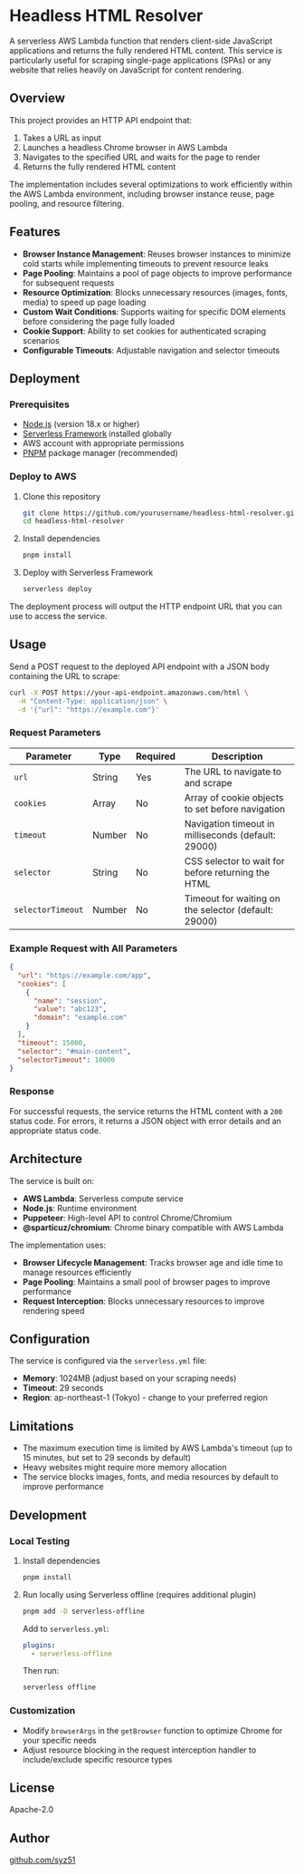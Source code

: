 # Headless HTML Resolver

A serverless AWS Lambda function that renders client-side JavaScript applications and returns the fully rendered HTML content. This service is particularly useful for scraping single-page applications (SPAs) or any website that relies heavily on JavaScript for content rendering.

## Overview

This project provides an HTTP API endpoint that:

1. Takes a URL as input
2. Launches a headless Chrome browser in AWS Lambda
3. Navigates to the specified URL and waits for the page to render
4. Returns the fully rendered HTML content

The implementation includes several optimizations to work efficiently within the AWS Lambda environment, including browser instance reuse, page pooling, and resource filtering.

## Features

- **Browser Instance Management**: Reuses browser instances to minimize cold starts while implementing timeouts to prevent resource leaks
- **Page Pooling**: Maintains a pool of page objects to improve performance for subsequent requests
- **Resource Optimization**: Blocks unnecessary resources (images, fonts, media) to speed up page loading
- **Custom Wait Conditions**: Supports waiting for specific DOM elements before considering the page fully loaded
- **Cookie Support**: Ability to set cookies for authenticated scraping scenarios
- **Configurable Timeouts**: Adjustable navigation and selector timeouts

## Deployment

### Prerequisites

- [Node.js](https://nodejs.org/) (version 18.x or higher)
- [Serverless Framework](https://www.serverless.com/) installed globally
- AWS account with appropriate permissions
- [PNPM](https://pnpm.io/) package manager (recommended)

### Deploy to AWS

1. Clone this repository

   ```bash
   git clone https://github.com/yourusername/headless-html-resolver.git
   cd headless-html-resolver
   ```

2. Install dependencies

   ```bash
   pnpm install
   ```

3. Deploy with Serverless Framework

   ```bash
   serverless deploy
   ```

The deployment process will output the HTTP endpoint URL that you can use to access the service.

## Usage

Send a POST request to the deployed API endpoint with a JSON body containing the URL to scrape:

```bash
curl -X POST https://your-api-endpoint.amazonaws.com/html \
  -H "Content-Type: application/json" \
  -d '{"url": "https://example.com"}'
```

### Request Parameters

| Parameter         | Type   | Required | Description                                          |
| ----------------- | ------ | -------- | ---------------------------------------------------- |
| `url`             | String | Yes      | The URL to navigate to and scrape                    |
| `cookies`         | Array  | No       | Array of cookie objects to set before navigation     |
| `timeout`         | Number | No       | Navigation timeout in milliseconds (default: 29000)  |
| `selector`        | String | No       | CSS selector to wait for before returning the HTML   |
| `selectorTimeout` | Number | No       | Timeout for waiting on the selector (default: 29000) |

### Example Request with All Parameters

```json
{
  "url": "https://example.com/app",
  "cookies": [
    {
      "name": "session",
      "value": "abc123",
      "domain": "example.com"
    }
  ],
  "timeout": 15000,
  "selector": "#main-content",
  "selectorTimeout": 10000
}
```

### Response

For successful requests, the service returns the HTML content with a `200` status code. For errors, it returns a JSON object with error details and an appropriate status code.

## Architecture

The service is built on:

- **AWS Lambda**: Serverless compute service
- **Node.js**: Runtime environment
- **Puppeteer**: High-level API to control Chrome/Chromium
- **@sparticuz/chromium**: Chrome binary compatible with AWS Lambda

The implementation uses:

- **Browser Lifecycle Management**: Tracks browser age and idle time to manage resources efficiently
- **Page Pooling**: Maintains a small pool of browser pages to improve performance
- **Request Interception**: Blocks unnecessary resources to improve rendering speed

## Configuration

The service is configured via the `serverless.yml` file:

- **Memory**: 1024MB (adjust based on your scraping needs)
- **Timeout**: 29 seconds
- **Region**: ap-northeast-1 (Tokyo) - change to your preferred region

## Limitations

- The maximum execution time is limited by AWS Lambda's timeout (up to 15 minutes, but set to 29 seconds by default)
- Heavy websites might require more memory allocation
- The service blocks images, fonts, and media resources by default to improve performance

## Development

### Local Testing

1. Install dependencies

   ```bash
   pnpm install
   ```

2. Run locally using Serverless offline (requires additional plugin)

   ```bash
   pnpm add -D serverless-offline
   ```

   Add to `serverless.yml`:

   ```yaml
   plugins:
     - serverless-offline
   ```

   Then run:

   ```bash
   serverless offline
   ```

### Customization

- Modify `browserArgs` in the `getBrowser` function to optimize Chrome for your specific needs
- Adjust resource blocking in the request interception handler to include/exclude specific resource types

## License

Apache-2.0

## Author

[github.com/syz51](https://github.com/syz51)
